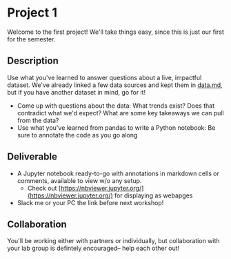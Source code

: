 
# Project 1
Welcome to the first project! We'll take things easy, since this is just our first for the semester.

## Description
Use what you've learned to answer questions about a live, impactful dataset. We've already linked a few data sources and kept them in [data.md](data.md), but if you have another dataset in mind, go for it!

- Come up with questions about the data: What trends exist? Does that contradict what we'd expect? What are some key takeaways we can pull from the data?
- Use what you've learned from pandas to write a Python notebook: Be sure to annotate the code as you go along

## Deliverable
- A Jupyter notebook ready-to-go with annotations in markdown cells or comments, available to view w/o any setup.
  - Check out [https://nbviewer.jupyter.org/](https://nbviewer.jupyter.org/) for displaying as webapges
- Slack me or your PC the link before next workshop!

## Collaboration
You'll be working either with partners or individually, but collaboration with your lab group is defintely encouraged– help each other out!